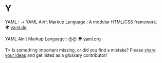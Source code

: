 # Y

YAML
: → YAML Ain’t Markup Language
: A modular HTML/CSS framework. 🌍 [yaml.de](http://www.yaml.de/)

YAML Ain’t Markup Language
: @@ 🌍 [yaml.org](https://yaml.org/)

T> Is something important missing, or did you find a mistake? Please [share your ideas](https://github.com/j9t/web-development-glossary/blob/master/manuscript/y.md) and get listed as a glossary contributor!